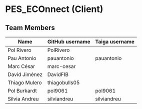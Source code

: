 # PES_ECOnnect (Client)

## Team Members
| Name | GitHub username | Taiga username |
| --- | --- | --- |
| Pol Rivero | PolRivero |  |
| Pau Antonio | pauantonio | pauantonio |
| Marc César | marc-cesar |  |
| David Jiménez | DavidFIB |  |
| Thiago Mulero | thiagobulls05 |  |
| Pol Burkardt | pol9061 | pol9061 |
| Silvia Andreu | silviandreu | silviandreu |
